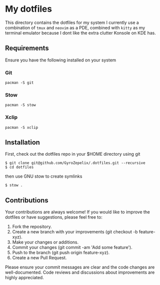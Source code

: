 # My dotfiles

This directory contains the dotfiles for my system
I currently use a combination of `tmux` and `neovim` as a PDE, combined with
`kitty` as my terminal emulator because I dont like the extra clutter Konsole
on KDE has.

## Requirements

Ensure you have the following installed on your system

### Git

```
pacman -S git
```

### Stow

```
pacman -S stow
```

### Xclip

```
pacman -S xclip
```

## Installation

First, check out the dotfiles repo in your $HOME directory using git

```
$ git clone git@github.com/GyroZepelix/.dotfiles.git --recursive
$ cd dotfiles
```

then use GNU stow to create symlinks

```
$ stow .
```

## Contributions
Your contributions are always welcome! If you would like to improve the dotfiles or have suggestions, please feel free to:

1. Fork the repository.
2. Create a new branch with your improvements (git checkout -b feature-xyz).
3. Make your changes or additions.
4. Commit your changes (git commit -am 'Add some feature').
5. Push to the branch (git push origin feature-xyz).
6. Create a new Pull Request.

Please ensure your commit messages are clear and the code changes are well-documented. Code reviews and discussions about improvements are highly appreciated.
